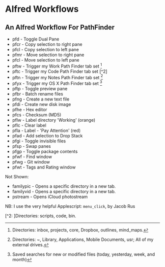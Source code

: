 # Alfred Workflows

## An Alfred Workflow For PathFinder

* pfd   - Toggle Dual Pane
* pfcr  - Copy selection to right pane
* pfcl  - Copy selection to left pane
* pfmr  - Move selection to right pane
* pfcl  - Move selection to left pane 
* pftw  - Trigger my Work Path Finder tab set [^1]
* pftc  - Trigger my Code Path Finder tab set [^2]
* pftn  - Trigger my Notes Path Finder tab set [^3]
* pfyx  - Trigger my OS X Path Finder tab set [^4]
* pftp  - Toggle preview pane
* pfbr  - Batch rename files
* pfng  - Create a new text file
* pfdi  - Create new disk image
* pfhe  - Hex editor
* pfcs  - Checksum (MD5)
* pflw  - Label directory 'Working' (orange)
* pflc  - Clear label
* pfla  - Label - 'Pay Attention' (red)
* pfad  - Add selection to Drop Stack
* pfgi  - Toggle invisible files
* pfsp  - Swap panes
* pfgp  - Toggle package contents
* pfwf  - Find window
* pfwg  - Git window
* pfwt  - Tags and Rating window

Not Shown: 

* familypic - Opens a specific directory in a new tab.
* familyvid - Opens a specific directory in a new tab.
* pstream   - Opens iCloud photostream

NB: I use the very helpful Applescript: `menu_click`, by Jacob Rus

[^1]:Directories: inbox, projects, core, Dropbox, outlines, mind_maps.

[^2: ]Directories: scripts, code, bin.

[^3]:Directories: ~, Library, Applications, Mobile Documents, usr; All of my external drives.

[^4]: Saved searches for new or modified files (today, yesterday, week, and month)
